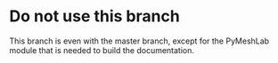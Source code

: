 # Do not use this branch
This branch is even with the master branch, except for the PyMeshLab module that is needed to build the documentation.
